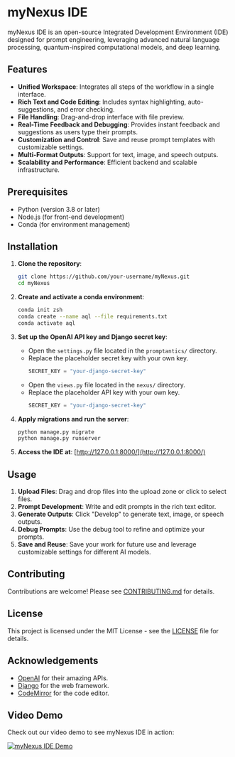 # myNexus IDE

myNexus IDE is an open-source Integrated Development Environment (IDE) designed for prompt engineering, leveraging advanced natural language processing, quantum-inspired computational models, and deep learning.

## Features

- **Unified Workspace**: Integrates all steps of the workflow in a single interface.
- **Rich Text and Code Editing**: Includes syntax highlighting, auto-suggestions, and error checking.
- **File Handling**: Drag-and-drop interface with file preview.
- **Real-Time Feedback and Debugging**: Provides instant feedback and suggestions as users type their prompts.
- **Customization and Control**: Save and reuse prompt templates with customizable settings.
- **Multi-Format Outputs**: Support for text, image, and speech outputs.
- **Scalability and Performance**: Efficient backend and scalable infrastructure.

## Prerequisites

- Python (version 3.8 or later)
- Node.js (for front-end development)
- Conda (for environment management)

## Installation

1. **Clone the repository**:
    ```sh
    git clone https://github.com/your-username/myNexus.git
    cd myNexus
    ```

2. **Create and activate a conda environment**:
    ```sh
    conda init zsh
    conda create --name aql --file requirements.txt
    conda activate aql
    ```

3. **Set up the OpenAI API key and Django secret key**:
    - Open the `settings.py` file located in the `promptantics/` directory.
    - Replace the placeholder secret key with your own key.
        ```python
        SECRET_KEY = "your-django-secret-key"
        ```
    - Open the `views.py` file located in the `nexus/` directory.
    - Replace the placeholder API key with your own key.
        ```python
        SECRET_KEY = "your-django-secret-key"
        ```

4. **Apply migrations and run the server**:
    ```sh
    python manage.py migrate
    python manage.py runserver
    ```

5. **Access the IDE at**: [http://127.0.0.1:8000/](http://127.0.0.1:8000/)

## Usage

1. **Upload Files**: Drag and drop files into the upload zone or click to select files.
2. **Prompt Development**: Write and edit prompts in the rich text editor.
3. **Generate Outputs**: Click "Develop" to generate text, image, or speech outputs.
4. **Debug Prompts**: Use the debug tool to refine and optimize your prompts.
5. **Save and Reuse**: Save your work for future use and leverage customizable settings for different AI models.

## Contributing

Contributions are welcome! Please see [CONTRIBUTING.md](CONTRIBUTING.md) for details.

## License

This project is licensed under the MIT License - see the [LICENSE](LICENSE) file for details.

## Acknowledgements

- [OpenAI](https://www.openai.com/) for their amazing APIs.
- [Django](https://www.djangoproject.com/) for the web framework.
- [CodeMirror](https://codemirror.net/) for the code editor.

## Video Demo

Check out our video demo to see myNexus IDE in action:

[![myNexus IDE Demo](https://img.youtube.com/vi/your-video-id/maxresdefault.jpg)](https://youtu.be/bl9yV0EJCEI)
